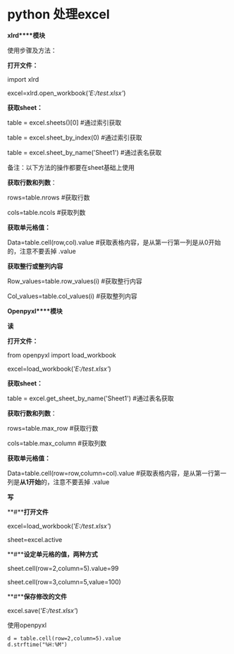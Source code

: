 # python 处理excel

**xlrd****模块**

使用步骤及方法：

**打开文件：**

import xlrd

excel=xlrd.open_workbook(*'E:/test.xlsx'*)

 

**获取sheet：**

table = excel.sheets()[0]       #通过索引获取  

table = excel.sheet_by_index(0)    #通过索引获取  

table = excel.sheet_by_name('Sheet1')   #通过表名获取  

 

备注：以下方法的操作都要在sheet基础上使用

**获取行数和列数**：

rows=table.nrows   #获取行数

cols=table.ncols    #获取列数

 

**获取单元格值：**

Data=table.cell(row,col).value  #获取表格内容，是从第一行第一列是从0开始的，注意不要丢掉 .value

 

**获取整行或整列内容**

Row_values=table.row_values(i)   #获取整行内容

Col_values=table.col_values(i)   #获取整列内容

 

**Openpyxl****模块**

 

**读**

**打开文件：**

from openpyxl import load_workbook

excel=load_workbook(*'E:/test.xlsx'*)

 

**获取sheet：**

table = excel.get_sheet_by_name('Sheet1')   #通过表名获取  

 

**获取行数和列数**：

rows=table.max_row   #获取行数

cols=table.max_column    #获取列数

 

**获取单元格值：**

Data=table.cell(row=row,column=col).value  #获取表格内容，是从第一行第一列是**从1开始**的，注意不要丢掉 .value

 

**写**

 

**#****打开文件**

excel=load_workbook(*'E:/test.xlsx'*)

sheet=excel.active

**#****设定单元格的值，两种方式**

sheet.cell(row=2,column=5).value=99

sheet.cell(row=3,column=5,value=100)

**#****保存修改的文件**

excel.save(*'E:/test.xlsx'*)



使用openpyxl

```
d = table.cell(row=2,column=5).value
d.strftime("%H:%M")

```

